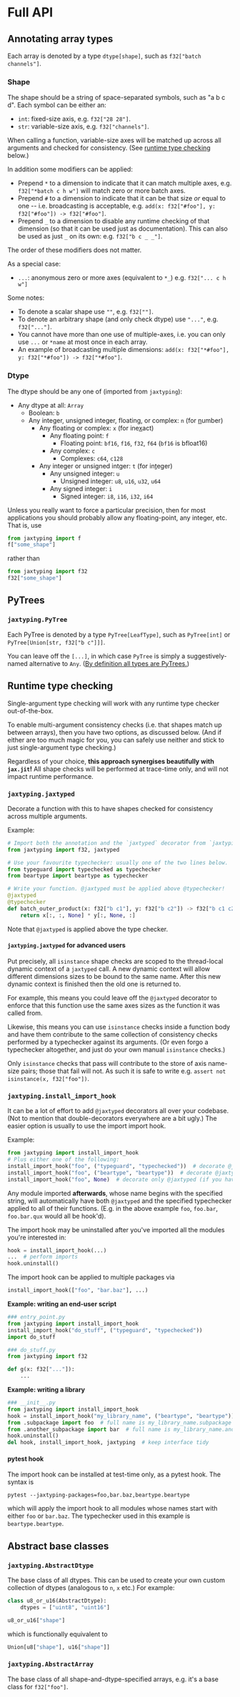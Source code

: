 # Full API

## Annotating array types

Each array is denoted by a type `dtype[shape]`, such as `f32["batch channels"]`.

### Shape

The shape should be a string of space-separated symbols, such as "a b c d". Each symbol can be either an:
- `int`: fixed-size axis, e.g. `f32["28 28"]`.
- `str`: variable-size axis, e.g. `f32["channels"]`.

When calling a function, variable-size axes will be matched up across all arguments and checked for consistency. (See [runtime type checking](#runtime-type-checking) below.)

In addition some modifiers can be applied:
- Prepend `*` to a dimension to indicate that it can match multiple axes, e.g. `f32["*batch c h w"]` will match zero or more batch axes.
- Prepend `#` to a dimension to indicate that it can be that size *or* equal to one -- i.e. broadcasting is acceptable, e.g. `add(x: f32["#foo"], y: f32["#foo"]) -> f32["#foo"]`.
- Prepend `_` to a dimension to disable any runtime checking of that dimension (so that it can be used just as documentation). This can also be used as just `_` on its own: e.g. `f32["b c _ _"]`.

The order of these modifiers does not matter.

As a special case:
- `...`: anonymous zero or more axes (equivalent to `*_`) e.g. `f32["... c h w"]`

Some notes:
- To denote a scalar shape use `""`, e.g. `f32[""]`.
- To denote an arbitrary shape (and only check dtype) use `"..."`, e.g. `f32["..."]`.
- You cannot have more than one use of multiple-axes, i.e. you can only use `...` or `*name` at most once in each array.
- An example of broadcasting multiple dimensions: `add(x: f32["*#foo"], y: f32["*#foo"]) -> f32["*#foo"]`.

### Dtype

The dtype should be any one of (imported from `jaxtyping`):
- Any dtype at all: `Array`
  - Boolean: `b`
  - Any integer, unsigned integer, floating, or complex: `n` (for <ins>n</ins>umber)
    - Any floating or complex: `x` (for ine<ins>x</ins>act)
      - Any floating point: `f`
        - Floating point: `bf16`, `f16`, `f32`, `f64` (`bf16` is bfloat16)
      - Any complex: `c`
        - Complexes: `c64`, `c128`
    - Any integer or unsigned intger: `t` (for in<ins>t</ins>eger)
      - Any unsigned integer: `u`
        - Unsigned integer: `u8`, `u16`, `u32`, `u64`
      - Any signed integer: `i`
        - Signed integer: `i8`, `i16`, `i32`, `i64`

Unless you really want to force a particular precision, then for most applications you should probably allow any floating-point, any integer, etc. That is, use
```python
from jaxtyping import f
f["some_shape"]
```
rather than
```python
from jaxtyping import f32
f32["some_shape"]
```

## PyTrees

### `jaxtyping.PyTree`

Each PyTree is denoted by a type `PyTree[LeafType]`, such as `PyTree[int]` or `PyTree[Union[str, f32["b c"]]]`.

You can leave off the `[...]`, in which case `PyTree` is simply a suggestively-named alternative to `Any`. ([By definition all types are PyTrees.](https://jax.readthedocs.io/en/latest/pytrees.html))

## Runtime type checking

Single-argument type checking will work with any runtime type checker out-of-the-box.

To enable multi-argument consistency checks (i.e. that shapes match up between arrays), then you have two options, as discussed below. (And if either are too much magic for you, you can safely use neither and stick to just single-argument type checking.)

Regardless of your choice, **this approach synergises beautifully with `jax.jit`!** All shape checks will be performed at trace-time only, and will not impact runtime performance.

### `jaxtyping.jaxtyped`

Decorate a function with this to have shapes checked for consistency across multiple arguments.

Example:

```python
# Import both the annotation and the `jaxtyped` decorator from `jaxtyping`
from jaxtyping import f32, jaxtyped

# Use your favourite typechecker: usually one of the two lines below.
from typeguard import typechecked as typechecker
from beartype import beartype as typechecker

# Write your function. @jaxtyped must be applied above @typechecker!
@jaxtyped
@typechecker
def batch_outer_product(x: f32["b c1"], y: f32["b c2"]) -> f32["b c1 c2"]:
    return x[:, :, None] * y[:, None, :]
```

Note that `@jaxtyped` is applied above the type checker.

#### `jaxtyping.jaxtyped` for advanced users

Put precisely, all `isinstance` shape checks are scoped to the thread-local dynamic context
of a `jaxtyped` call. A new dynamic context will allow different dimensions
sizes to be bound to the same name. After this new dynamic context is finished
then the old one is returned to.

For example, this means you could leave off the `@jaxtyped` decorator to enforce that
this function use the same axes sizes as the function it was called from.

Likewise, this means you can use `isinstance` checks inside a function body
and have them contribute to the same collection of consistency checks performed
by a typechecker against its arguments. (Or even forgo a typechecker altogether,
and just do your own manual `isinstance` checks.)

Only `isinstance` checks that pass will contribute to the store of axis name-size pairs; those
that fail will not. As such it is safe to write e.g. `assert not isinstance(x,
f32["foo"])`.

### `jaxtyping.install_import_hook`

It can be a lot of effort to add `@jaxtyped` decorators all over your codebase.
(Not to mention that double-decorators everywhere are a bit ugly.) The easier
option is usually to use the import import hook.

Example:

```python
from jaxtyping import install_import_hook
# Plus either one of the following:
install_import_hook("foo", ("typeguard", "typechecked"))  # decorate @jaxtyped and @typeguard.typechecked
install_import_hook("foo", ("beartype", "beartype"))  # decorate @jaxtyped and @beartype.beartype
install_import_hook("foo", None)  # decorate only @jaxtyped (if you have manually applied typechecking decorators)
```

Any module imported **afterwards**, whose name begins with the specified string, will automatically have both `@jaxtyped` and the specified typechecker applied to all of their functions. (E.g. in the above example `foo`, `foo.bar`, `foo.bar.qux` would all be hook'd).

The import hook may be uninstalled after you've imported all the modules you're interested in:
```python
hook = install_import_hook(...)
...  # perform imports
hook.uninstall()
```

The import hook can be applied to multiple packages via
```python
install_import_hook(["foo", "bar.baz"], ...)
```

**Example: writing an end-user script**

```python
### entry_point.py
from jaxtyping import install_import_hook
install_import_hook("do_stuff", ("typeguard", "typechecked"))
import do_stuff

### do_stuff.py
from jaxtyping import f32

def g(x: f32["..."]):
    ...
```

**Example: writing a library**

```python
### __init__.py
from jaxtyping import install_import_hook
hook = install_import_hook("my_library_name", ("beartype", "beartype"))
from .subpackage import foo  # full name is my_library_name.subpackage so will be hook'd
from .another_subpackage import bar  # full name is my_library_name.another_subpackage so will be hook'd.
hook.uninstall()
del hook, install_import_hook, jaxtyping  # keep interface tidy
```

#### pytest hook

The import hook can be installed at test-time only, as a pytest hook. The syntax is
```
pytest --jaxtyping-packages=foo,bar.baz,beartype.beartype
```
which will apply the import hook to all modules whose names start with either `foo` or `bar.baz`. The typechecker used in this example is `beartype.beartype`.

## Abstract base classes

### `jaxtyping.AbstractDtype`

The base class of all dtypes. This can be used to create your own custom collection of dtypes (analogous to `n`, `x` etc.) For example:
```python
class u8_or_u16(AbstractDtype):
    dtypes = ["uint8", "uint16"]

u8_or_u16["shape"]
```
which is functionally equivalent to
```python
Union[u8["shape"], u16["shape"]]
```

### `jaxtyping.AbstractArray`

The base class of all shape-and-dtype-specified arrays, e.g. it's a base class
for `f32["foo"]`.

